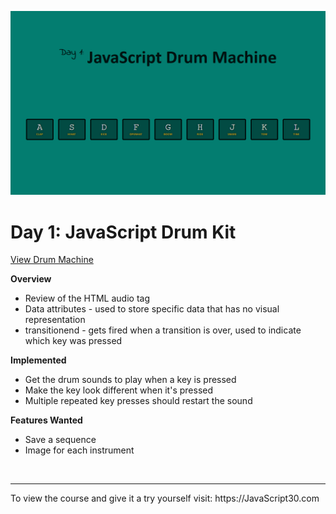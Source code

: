 ![JS_Drum_Kit_Screenshot.png](https://github.com/Alma-Sanchez/JavaScript30/blob/master/01%20-%20JavaScript%20Drum%20Kit/images/JS_Drum_Kit_Screenshot.png)

Day 1:  JavaScript Drum Kit
=========
[View Drum Machine](https://alma-sanchez.github.io/JavaScript30/01%20-%20JavaScript%20Drum%20Kit/)

__Overview__
  - Review of the HTML audio tag
  - Data attributes - used to store specific data that has no visual representation
  - transitionend - gets fired when a transition is over, used to indicate which key was pressed  

__Implemented__
  - Get the drum sounds to play when a key is pressed
  - Make the key look different when it's pressed
  - Multiple repeated key presses should restart the sound

__Features Wanted__
  - Save a sequence
  - Image for each instrument

<br/>

<hr />
To view the course and give it a try yourself visit: https://JavaScript30.com
